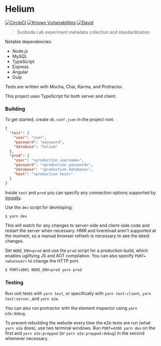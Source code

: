 # Helium

[![CircleCI](https://img.shields.io/circleci/project/github/mattbdean/Helium.svg)](https://circleci.com/gh/mattbdean/Helium)
[![Known Vulnerabilities](https://snyk.io/test/github/mattbdean/Helium/badge.svg)](https://snyk.io/test/github/mattbdean/Helium)
[![David](https://img.shields.io/david/mattbdean/Helium.svg)](https://david-dm.org/mattbdean/Helium)

> Svoboda Lab experiment metadata collection and standardization

Notable dependencies:

- Node.js
- MySQL
- TypeScript
- Express
- Angular
- Gulp

Tests are written with Mocha, Chai, Karma, and Protractor.

This project uses TypeScript for both server and client. 

### Building

To get started, create `db.conf.json` in the project root.

```json
{
  "test": {
    "user": "user",
    "password": "password",
    "database": "helium"
  },
  "prod": {
    "user": "<production username>",
    "password": "<production password>",
    "database": "<production database>",
    "host": "<production host>"
  }
}
```

Inside `test` and `prod` you can specify any connection options supported by [mysqljs](https://github.com/mysqljs/mysql#connection-options).

Use the `dev` script for developing:

```sh
$ yarn dev
```

This will watch for any changes to server-side and client-side code and restart the server when necessary. HMR and livereload aren't supported at the moment, so a manual browser refresh is necessary to see the latest changes.

Set `NODE_ENV=prod` and use the `prod` script for a production build, which enables uglifying JS and AOT compilation. You can also specify `PORT=<whatever>` to change the HTTP port.

```sh
$ PORT=3001 NODE_ENV=prod yarn prod
```

### Testing

Run unit tests with `yarn test`, or specifically with `yarn test:client`, `yarn test:server`, and `yarn e2e`.

You can also run protractor with the element inspector using `yarn e2e:debug`.

To prevent rebuilding the website every time the e2e tests are run (what `yarn e2e` does), use two terminal windows. Run `PORT=4200 yarn dev` on the first and `yarn e2e:prepped` (or `yarn e2e:prepped:debug`) in the second whenever necessary.

